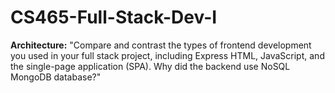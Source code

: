# CS465-Full-Stack-Dev-I

****Architecture:****
"Compare and contrast the types of frontend development you used in your full stack project, including Express HTML, JavaScript, and the single-page application (SPA). Why did the backend use NoSQL MongoDB database?"

